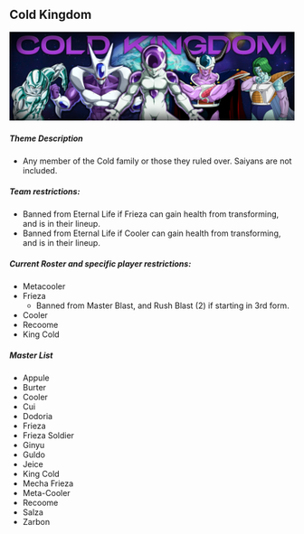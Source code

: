 ## Cold Kingdom

![](../images/cold.jpg)

##### Theme Description
- Any member of the Cold family or those they ruled over. Saiyans are not included. 

##### Team restrictions:
  - Banned from Eternal Life if Frieza can gain health from transforming, and is in their lineup.
  - Banned from Eternal Life if Cooler can gain health from transforming, and is in their lineup.

##### Current Roster and specific player restrictions:

- Metacooler
- Frieza
  - Banned from Master Blast, and Rush Blast (2) if starting in 3rd form.
- Cooler
- Recoome
- King Cold
  
##### Master List
- Appule
- Burter
- Cooler
- Cui
- Dodoria
- Frieza
- Frieza Soldier
- Ginyu
- Guldo
- Jeice
- King Cold
- Mecha Frieza
- Meta-Cooler
- Recoome
- Salza
- Zarbon
